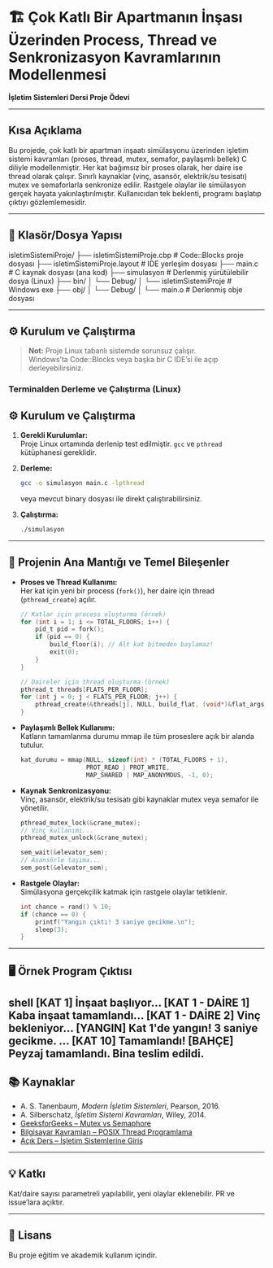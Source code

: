 # 🏗️ Çok Katlı Bir Apartmanın İnşası Üzerinden Process, Thread ve Senkronizasyon Kavramlarının Modellenmesi

**İşletim Sistemleri Dersi Proje Ödevi**

---

## Kısa Açıklama

Bu projede, çok katlı bir apartman inşaatı simülasyonu üzerinden işletim sistemi kavramları (proses, thread, mutex, semafor, paylaşımlı bellek) C diliyle modellenmiştir. Her kat bağımsız bir proses olarak, her daire ise thread olarak çalışır. Sınırlı kaynaklar (vinç, asansör, elektrik/su tesisatı) mutex ve semaforlarla senkronize edilir. Rastgele olaylar ile simülasyon gerçek hayata yakınlaştırılmıştır. Kullanıcıdan tek beklenti, programı başlatıp çıktıyı gözlemlemesidir.

---

## 📁 Klasör/Dosya Yapısı

isletimSistemiProje/
├── isletimSistemiProje.cbp # Code::Blocks proje dosyası
├── isletimSistemiProje.layout # IDE yerleşim dosyası
├── main.c # C kaynak dosyası (ana kod)
├── simulasyon # Derlenmiş yürütülebilir dosya (Linux)
├── bin/
│ └── Debug/
│ └── isletimSistemiProje # Windows exe
├── obj/
│ └── Debug/
│ └── main.o # Derlenmiş obje dosyası


---

## ⚙️ Kurulum ve Çalıştırma

> **Not:** Proje Linux tabanlı sistemde sorunsuz çalışır.  
> Windows’ta Code::Blocks veya başka bir C IDE’si ile açıp derleyebilirsiniz.

### Terminalden Derleme ve Çalıştırma (Linux)

## ⚙️ Kurulum ve Çalıştırma

1. **Gerekli Kurulumlar:**  
   Proje Linux ortamında derlenip test edilmiştir. `gcc` ve `pthread` kütüphanesi gereklidir.

2. **Derleme:**
    ```bash
    gcc -o simulasyon main.c -lpthread
    ```
    veya mevcut binary dosyası ile direkt çalıştırabilirsiniz.

3. **Çalıştırma:**
    ```bash
    ./simulasyon
    ```

---

## 🧩 Projenin Ana Mantığı ve Temel Bileşenler

- **Proses ve Thread Kullanımı:**  
  Her kat için yeni bir process (`fork()`), her daire için thread (`pthread_create`) açılır.

    ```c
    // Katlar için process oluşturma (örnek)
    for (int i = 1; i <= TOTAL_FLOORS; i++) {
        pid_t pid = fork();
        if (pid == 0) {
            build_floor(i); // Alt kat bitmeden başlamaz!
            exit(0);
        }
    }

    // Daireler için thread oluşturma (örnek)
    pthread_t threads[FLATS_PER_FLOOR];
    for (int j = 0; j < FLATS_PER_FLOOR; j++) {
        pthread_create(&threads[j], NULL, build_flat, (void*)&flat_args[j]);
    }
    ```

- **Paylaşımlı Bellek Kullanımı:**  
  Katların tamamlanma durumu mmap ile tüm proseslere açık bir alanda tutulur.  
    ```c
    kat_durumu = mmap(NULL, sizeof(int) * (TOTAL_FLOORS + 1),
                      PROT_READ | PROT_WRITE,
                      MAP_SHARED | MAP_ANONYMOUS, -1, 0);
    ```

- **Kaynak Senkronizasyonu:**  
  Vinç, asansör, elektrik/su tesisatı gibi kaynaklar mutex veya semafor ile yönetilir.
    ```c
    pthread_mutex_lock(&crane_mutex);
    // Vinç kullanımı...
    pthread_mutex_unlock(&crane_mutex);

    sem_wait(&elevator_sem);
    // Asansörle taşıma...
    sem_post(&elevator_sem);
    ```

- **Rastgele Olaylar:**  
  Simülasyona gerçekçilik katmak için rastgele olaylar tetiklenir.
    ```c
    int chance = rand() % 10;
    if (chance == 0) {
        printf("Yangın çıktı! 3 saniye gecikme.\n");
        sleep(3);
    }
    ```

---

## 🖥️ Örnek Program Çıktısı

shell
[KAT 1] İnşaat başlıyor...
[KAT 1 - DAİRE 1] Kaba inşaat tamamlandı...
[KAT 1 - DAİRE 2] Vinç bekleniyor...
[YANGIN] Kat 1'de yangın! 3 saniye gecikme.
...
[KAT 10] Tamamlandı!
[BAHÇE] Peyzaj tamamlandı. Bina teslim edildi.
---

## 📚 Kaynaklar

- A. S. Tanenbaum, *Modern İşletim Sistemleri*, Pearson, 2016.
- A. Silberschatz, *İşletim Sistemi Kavramları*, Wiley, 2014.
- [GeeksforGeeks – Mutex vs Semaphore](https://www.geeksforgeeks.org/mutex-vs-semaphore/)
- [Bilgisayar Kavramları – POSIX Thread Programlama](https://bilgisayarkavramlari.com/2012/02/29/posix-thread-programlama-pthread/)
- [Açık Ders – İşletim Sistemlerine Giriş](https://acikders.ankara.edu.tr/course/view.php?id=5266)

---

## 💡 Katkı

Kat/daire sayısı parametreli yapılabilir, yeni olaylar eklenebilir. PR ve issue’lara açıktır.

---

## 📝 Lisans

Bu proje eğitim ve akademik kullanım içindir.
